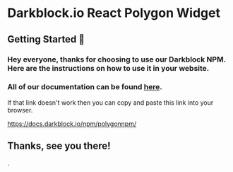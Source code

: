 # Darkblock.io React Polygon Widget

## Getting Started 🚀

### Hey everyone, thanks for choosing to use our Darkblock NPM. Here are the instructions on how to use it in your website.


### All of our documentation can be found [here](https://docs.darkblock.io/npm/polygonnpm/).

If that link doesn't work then you can copy and paste this link into your browser.

https://docs.darkblock.io/npm/polygonnpm/

## Thanks, see you there!

.